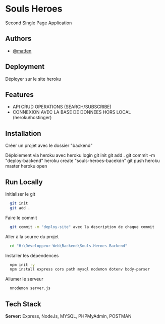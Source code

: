 
# Souls Heroes

Second Single Page Application



## Authors

- [@matfen](https://github.com/Matfen2)


## Deployment

Déployer sur le site heroku

## Features
- API CRUD OPERATIONS (SEARCH/SUBSCRIBE)
- CONNEXION AVEC LA BASE DE DONNEES HORS LOCAL (heroku/hostinger)


## Installation

Créer un projet avec le dossier "backend"

Déploiement via heroku avec 
    heroku login
    git init
    git add .
    git commit -m "deploy-backend"
    heroku create "souls-heroes-bacekdn"
    git push heroku master
    heroku open
## Run Locally

Initialiser le git
```bash
  git init 
  git add .
```

Faire le commit 
```bash
  git commit -m "deploy-site" avec la description de chaque commit
```

Aller à la source du projet

```bash
  cd "H:\Développeur Web\Backend\Souls-Heroes-Backend"
```

Installer les dépendences

```bash
  npm init -y
  npm install express cors path mysql nodemon dotenv body-parser
```

Allumer le serveur

```bash
  nnodemon server.js
```


## Tech Stack

**Server:** Express, NodeJs, MYSQL, PHPMyAdmin, POSTMAN


